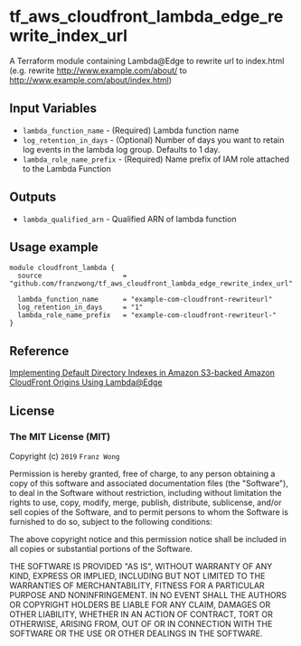# tf_aws_cloudfront_lambda_edge_rewrite_index_url
A Terraform module containing Lambda@Edge to rewrite url to index.html (e.g. rewrite http://www.example.com/about/ to http://www.example.com/about/index.html)

## Input Variables
* `lambda_function_name` - (Required) Lambda function name
* `log_retention_in_days` - (Optional) Number of days you want to retain log events in the lambda log group. Defaults to 1 day.
* `lambda_role_name_prefix` - (Required) Name prefix of IAM role attached to the Lambda Function

## Outputs
* `lambda_qualified_arn` - Qualified ARN of lambda function

## Usage example
```
module cloudfront_lambda {
  source                    = "github.com/franzwong/tf_aws_cloudfront_lambda_edge_rewrite_index_url"

  lambda_function_name      = "example-com-cloudfront-rewriteurl"
  log_retention_in_days     = "1"
  lambda_role_name_prefix   = "example-com-cloudfront-rewriteurl-"
}
```

## Reference

[Implementing Default Directory Indexes in Amazon S3-backed Amazon CloudFront Origins Using Lambda@Edge](https://aws.amazon.com/blogs/compute/implementing-default-directory-indexes-in-amazon-s3-backed-amazon-cloudfront-origins-using-lambdaedge/)

## License

### The MIT License (MIT)

Copyright (c) `2019` `Franz Wong`

Permission is hereby granted, free of charge, to any person obtaining a copy of
this software and associated documentation files (the "Software"), to deal in
the Software without restriction, including without limitation the rights to
use, copy, modify, merge, publish, distribute, sublicense, and/or sell copies
of the Software, and to permit persons to whom the Software is furnished to do
so, subject to the following conditions:

The above copyright notice and this permission notice shall be included in all
copies or substantial portions of the Software.

THE SOFTWARE IS PROVIDED "AS IS", WITHOUT WARRANTY OF ANY KIND, EXPRESS OR
IMPLIED, INCLUDING BUT NOT LIMITED TO THE WARRANTIES OF MERCHANTABILITY,
FITNESS FOR A PARTICULAR PURPOSE AND NONINFRINGEMENT. IN NO EVENT SHALL THE
AUTHORS OR COPYRIGHT HOLDERS BE LIABLE FOR ANY CLAIM, DAMAGES OR OTHER
LIABILITY, WHETHER IN AN ACTION OF CONTRACT, TORT OR OTHERWISE, ARISING FROM,
OUT OF OR IN CONNECTION WITH THE SOFTWARE OR THE USE OR OTHER DEALINGS IN THE
SOFTWARE.
